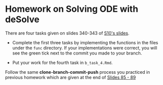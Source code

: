 # Homework on Solving ODE with deSolve

There are four tasks given on slides 340-343 of
[S10's slides](https://github.com/oxford-mgh-2526/intro-r-lectures/blob/main/slides/10_ODE_deSolve.pdf).

- Complete the first three tasks by implementing the functions in the files
under the `func` directory. If your implementations were correct, you will see
the green tick next to the commit you made to your branch.

- Put your work for the fourth task in `b_task_4.Rmd`.

Follow the same **clone-branch-commit-push** process you practiced in previous homework
which are given at the end of
[Slides 85 - 89](https://github.com/oxford-mgh-2526/intro-r-lectures/blob/main/slides/1_R_dev_tools.pdf)

